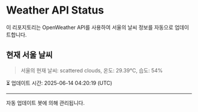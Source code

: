 
# Weather API Status

이 리포지토리는 OpenWeather API를 사용하여 서울의 날씨 정보를 자동으로 업데이트합니다.

## 현재 서울 날씨
> 서울의 현재 날씨: scattered clouds, 온도: 29.39°C, 습도: 54%

⏳ 업데이트 시간: 2025-06-14 04:20:19 (UTC)

---
자동 업데이트 봇에 의해 관리됩니다.
